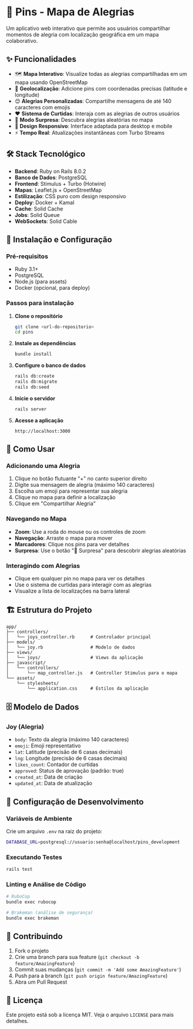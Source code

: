 # 📍 Pins - Mapa de Alegrias

Um aplicativo web interativo que permite aos usuários compartilhar momentos de alegria com localização geográfica em um mapa colaborativo.

## ✨ Funcionalidades

- 🗺️ **Mapa Interativo**: Visualize todas as alegrias compartilhadas em um mapa usando OpenStreetMap
- 📍 **Geolocalização**: Adicione pins com coordenadas precisas (latitude e longitude)
- 😊 **Alegrias Personalizadas**: Compartilhe mensagens de até 140 caracteres com emojis
- ❤️ **Sistema de Curtidas**: Interaja com as alegrias de outros usuários
- 🎲 **Modo Surpresa**: Descubra alegrias aleatórias no mapa
- 📱 **Design Responsivo**: Interface adaptada para desktop e mobile
- ⚡ **Tempo Real**: Atualizações instantâneas com Turbo Streams

## 🛠️ Stack Tecnológico

- **Backend**: Ruby on Rails 8.0.2
- **Banco de Dados**: PostgreSQL
- **Frontend**: Stimulus + Turbo (Hotwire)
- **Mapas**: Leaflet.js + OpenStreetMap
- **Estilização**: CSS puro com design responsivo
- **Deploy**: Docker + Kamal
- **Cache**: Solid Cache
- **Jobs**: Solid Queue
- **WebSockets**: Solid Cable

## 🚀 Instalação e Configuração

### Pré-requisitos

- Ruby 3.1+
- PostgreSQL
- Node.js (para assets)
- Docker (opcional, para deploy)

### Passos para instalação

1. **Clone o repositório**
   ```bash
   git clone <url-do-repositorio>
   cd pins
   ```

2. **Instale as dependências**
   ```bash
   bundle install
   ```

3. **Configure o banco de dados**
   ```bash
   rails db:create
   rails db:migrate
   rails db:seed
   ```

4. **Inicie o servidor**
   ```bash
   rails server
   ```

5. **Acesse a aplicação**
   ```
   http://localhost:3000
   ```

## 📖 Como Usar

### Adicionando uma Alegria

1. Clique no botão flutuante "+" no canto superior direito
2. Digite sua mensagem de alegria (máximo 140 caracteres)
3. Escolha um emoji para representar sua alegria
4. Clique no mapa para definir a localização
5. Clique em "Compartilhar Alegria"

### Navegando no Mapa

- **Zoom**: Use a roda do mouse ou os controles de zoom
- **Navegação**: Arraste o mapa para mover
- **Marcadores**: Clique nos pins para ver detalhes
- **Surpresa**: Use o botão "🎲 Surpresa" para descobrir alegrias aleatórias

### Interagindo com Alegrias

- Clique em qualquer pin no mapa para ver os detalhes
- Use o sistema de curtidas para interagir com as alegrias
- Visualize a lista de localizações na barra lateral

## 🏗️ Estrutura do Projeto

```
app/
├── controllers/
│   └── joys_controller.rb      # Controlador principal
├── models/
│   └── joy.rb                  # Modelo de dados
├── views/
│   └── joys/                   # Views da aplicação
├── javascript/
│   └── controllers/
│       └── map_controller.js   # Controller Stimulus para o mapa
└── assets/
    └── stylesheets/
        └── application.css     # Estilos da aplicação
```

## 🗄️ Modelo de Dados

### Joy (Alegria)

- `body`: Texto da alegria (máximo 140 caracteres)
- `emoji`: Emoji representativo
- `lat`: Latitude (precisão de 6 casas decimais)
- `lng`: Longitude (precisão de 6 casas decimais)
- `likes_count`: Contador de curtidas
- `approved`: Status de aprovação (padrão: true)
- `created_at`: Data de criação
- `updated_at`: Data de atualização

## 🔧 Configuração de Desenvolvimento

### Variáveis de Ambiente

Crie um arquivo `.env` na raiz do projeto:

```bash
DATABASE_URL=postgresql://usuario:senha@localhost/pins_development
```

### Executando Testes

```bash
rails test
```

### Linting e Análise de Código

```bash
# RuboCop
bundle exec rubocop

# Brakeman (análise de segurança)
bundle exec brakeman
```

## 🤝 Contribuindo

1. Fork o projeto
2. Crie uma branch para sua feature (`git checkout -b feature/AmazingFeature`)
3. Commit suas mudanças (`git commit -m 'Add some AmazingFeature'`)
4. Push para a branch (`git push origin feature/AmazingFeature`)
5. Abra um Pull Request

## 📝 Licença

Este projeto está sob a licença MIT. Veja o arquivo `LICENSE` para mais detalhes.
